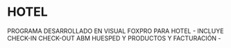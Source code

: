 # HOTEL
PROGRAMA DESARROLLADO EN VISUAL FOXPRO PARA HOTEL - INCLUYE CHECK-IN CHECK-OUT ABM HUESPED Y PRODUCTOS Y FACTURACIÓN -
